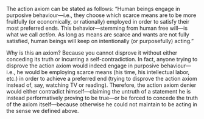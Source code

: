 The action axiom can be stated as follows: 
“Human beings engage in purposive behaviour—i.e., they choose which scarce means are to be more fruitfully (or economically, or rationally) employed in order to satisfy their most preferred ends. This behavior—stemming from human free will—is what we call _action_. As long as means are scarce and wants are not fully satisfied, human beings will keep on intentionally (or purposefully) acting.”

Why is this an axiom? Because you cannot disprove it without either conceding its truth or incurring a self-contradiction. In fact, anyone trying to disprove the action axiom would indeed engage in purposive behaviour—i.e., he would be employing scarce means (his time, his intellectual labor, etc.) in order to achieve a preferred end (trying to disprove the action axiom instead of, say, watching TV or reading). Therefore, the action axiom denier would either contradict himself—claiming the untruth of a statement he is instead performatively proving to be true—or be forced to concede the truth of the axiom itself—because otherwise he could not maintain to be acting in the sense we defined above.